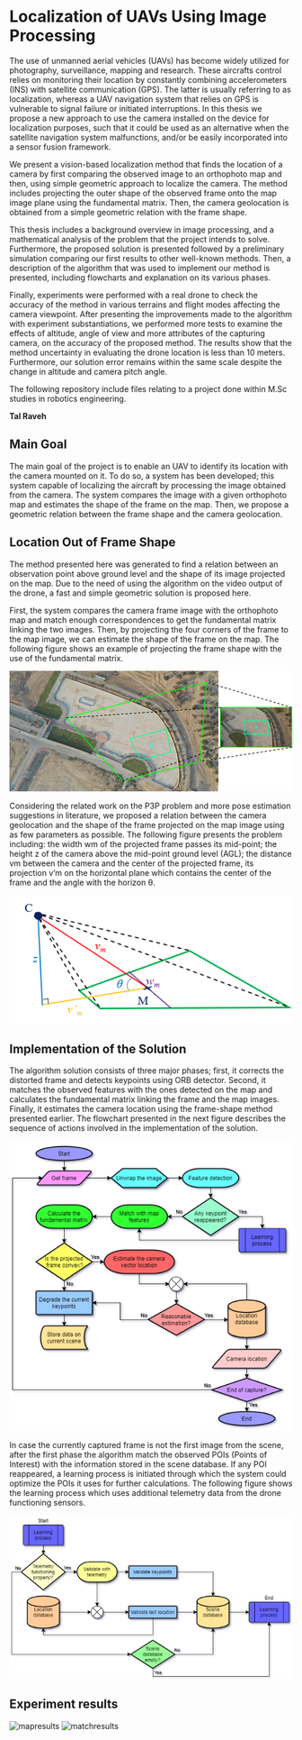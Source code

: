 # Localization of UAVs Using Image Processing

The use of unmanned aerial vehicles (UAVs) has become widely utilized for photography, surveillance, mapping and research. These aircrafts control relies on monitoring their location by constantly combining accelerometers (INS) with satellite communication (GPS). The latter is usually referring to as localization, whereas a UAV navigation system that relies on GPS is vulnerable to signal failure or initiated interruptions. In this thesis we propose a new approach to use the camera installed on the device for localization purposes, such that it could be used as an alternative when the satellite navigation system malfunctions, and/or be easily incorporated into a sensor fusion framework.

We present a vision-based localization method that finds the location of a camera by first comparing the observed image to an orthophoto map and then, using simple geometric approach to localize the camera. The method includes projecting the outer shape of the observed frame onto the map image plane using the fundamental matrix. Then, the camera geolocation is obtained from a simple geometric relation with the frame shape.

This thesis includes a background overview in image processing, and a mathematical analysis of the problem that the project intends to solve. Furthermore, the proposed solution is presented followed by a preliminary simulation comparing our first results to other well-known methods. Then, a description of the algorithm that was used to implement our method is presented, including flowcharts and explanation on its various phases.

Finally, experiments were performed with a real drone to check the accuracy of the method in various terrains and flight modes affecting the camera viewpoint. After presenting the improvements made to the algorithm with experiment substantiations, we performed more tests to examine the effects of altitude, angle of view and more attributes of the capturing camera, on the accuracy of the proposed method. The results show that the method uncertainty in evaluating the drone location is less than 10 meters. Furthermore, our solution error remains within the same scale despite the change in altitude and camera pitch angle.

The following repository include files relating to a project done within M.Sc studies in robotics engineering.

**Tal Raveh**

## Main Goal
The main goal of the project is to enable an UAV to identify its location with the camera mounted on it. To do so, a system has been developed; this system capable of localizing the aircraft by processing the image obtained from the camera. The system compares the image with a given orthophoto map and estimates the shape of the frame on the map. Then, we propose a geometric relation between the frame shape and the camera geolocation.

## Location Out of Frame Shape
The method presented here was generated to find a relation between an observation point above ground level and the shape of its image projected on the map. Due to the need of using the algorithm on the video output of the drone, a fast and simple geometric solution is proposed here.

First, the system compares the camera frame image with the orthophoto map and match enough correspondences to get the fundamental matrix linking the two images. Then, by projecting the four corners of the frame to the map image, we can estimate the shape of the frame on the map. The following figure shows an example of projecting the frame shape with the use of the fundamental matrix.

![projectingframe](figures/projected_frame.png "Demonstration of projecting an angled viewpoint image onto a map image")

Considering the related work on the P3P problem and more pose estimation suggestions in literature, we proposed a relation between the camera geolocation and the shape of the frame projected on the map image using as few parameters as possible. The following figure presents the problem including: the width wm of the projected frame passes its mid-point; the height z of the camera above the mid-point ground level (AGL); the distance vm between the camera and the center of the projected frame, its projection v’m on the horizontal plane which contains the center of the frame and the angle with the horizon θ.

![projectdraw](figures/projected_draw.png "The frame-shape problem; where C is the camera view point and M is the center of the frame projected on the ground level")

## Implementation of the Solution

The algorithm solution consists of three major phases; first, it corrects the distorted frame and detects keypoints using ORB detector. Second, it matches the observed features with the ones detected on the map and calculates the fundamental matrix linking the frame and the map images. Finally, it estimates the camera location using the frame-shape method presented earlier. The flowchart presented in the next figure describes the sequence of actions involved in the implementation of the solution.

![flowchart](figures/UAV_CV.cut-Page-1.png "Flowchart depicting the process of estimating the camera’s location from the image obtained from it")

In case the currently captured frame is not the first image from the scene, after the first phase the algorithm match the observed POIs (Points of Interest) with the information stored in the scene database. If any POI reappeared, a learning process is initiated through which the system could optimize the POIs it uses for further calculations. The following figure shows the learning process which uses additional telemetry data from the drone functioning sensors.

![LearningProcess](figures/UAV_CV.cut-Page-2.png "Learning process which integrates into the overall program described by a flowchart")

## Experiment results

![mapresults](figures/map_JG.gif "GREEN = GPS logs | BLUE = estimated location")
![matchresults](figures/match_JG.gif "GREEN = projected frame | PINK = GPS logs | BLUE = estimated location")
